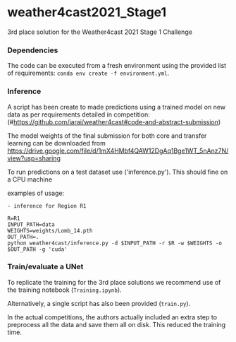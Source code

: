# weather4cast2021_Stage1
3rd place solution for the Weather4cast 2021 Stage 1 Challenge

### Dependencies
The code can be executed from a fresh environment using the provided list of requirements: `conda env create -f environment.yml`.

### Inference
A script has been create to made predictions using a trained model on new data as per requirements detailed in competition: (#https://github.com/iarai/weather4cast#code-and-abstract-submission)

The model weights of the final submission for both core and transfer learning can be downloaded from https://drive.google.com/file/d/1mX4HMbf4QAW12DgAq1Bge1WT_5nAnz7N/view?usp=sharing

To run predictions on a test dataset use ('inference.py'). This should fine on a CPU machine

examples of usage:

    - inference for Region R1

    R=R1
    INPUT_PATH=data
    WEIGHTS=weights/Lomb_14.pth
    OUT_PATH=.
    python weather4cast/inference.py -d $INPUT_PATH -r $R -w $WEIGHTS -o $OUT_PATH -g 'cuda'



### Train/evaluate a UNet
To replicate the training for the 3rd place solutions we recommend use of the training notebook (`Training.ipynb`).

Alternatively, a single script has also been provided (`train.py`).

In the actual competitions, the authors actually included an extra step to preprocess all the data and save them all on disk. This reduced the training time.


